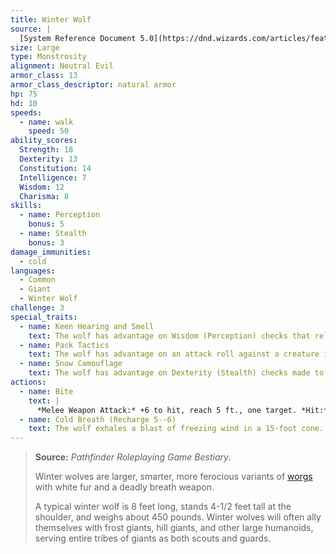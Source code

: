 ```yaml
---
title: Winter Wolf
source: |
  [System Reference Document 5.0](https://dnd.wizards.com/articles/features/systems-reference-document-srd)
size: Large
type: Monstrosity
alignment: Neutral Evil
armor_class: 13
armor_class_descriptor: natural armor
hp: 75
hd: 10
speeds:
  - name: walk
    speed: 50
ability_scores:
  Strength: 18
  Dexterity: 13
  Constitution: 14
  Intelligence: 7
  Wisdom: 12
  Charisma: 8
skills:
  - name: Perception
    bonus: 5
  - name: Stealth
    bonus: 3
damage_immunities:
  - cold
languages:
  - Common
  - Giant
  - Winter Wolf
challenge: 3
special_traits:
  - name: Keen Hearing and Smell
    text: The wolf has advantage on Wisdom (Perception) checks that rely on hearing or smell.
  - name: Pack Tactics
    text: The wolf has advantage on an attack roll against a creature if at least one of the wolf's allies is within 5 feet of the creature and the ally isn't incapacitated.
  - name: Snow Camouflage
    text: The wolf has advantage on Dexterity (Stealth) checks made to hide in snowy terrain.
actions:
  - name: Bite
    text: |
      *Melee Weapon Attack:* +6 to hit, reach 5 ft., one target. *Hit:* 11 (2d6 + 4) piercing damage. If the target is a creature, it must succeed on a DC 14 Strength saving throw or be knocked prone.
  - name: Cold Breath (Recharge 5--6)
    text: The wolf exhales a blast of freezing wind in a 15-foot cone. Each creature in that area must make a DC 12 Dexterity saving throw, taking 18 (4d8) cold damage on a failed save, or half as much damage on a successful one.
---
```


> **Source:** *Pathfinder Roleplaying Game Bestiary*.
>
> Winter wolves are larger, smarter, more ferocious variants of [worgs](/monster/worg/) with white fur and a deadly breath weapon.
>
> A typical winter wolf is 8 feet long, stands 4-1/2 feet tall at the shoulder, and weighs about 450 pounds. Winter wolves will often ally themselves with frost giants, hill giants, and other large humanoids, serving entire tribes of giants as both scouts and guards.
